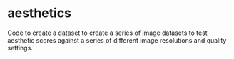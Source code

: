 # aesthetics
Code to create a dataset to create a series of image datasets to test aesthetic scores against a series of different image resolutions and quality settings.

